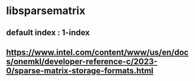 # libsparsematrix

## default index : 1-index
## https://www.intel.com/content/www/us/en/docs/onemkl/developer-reference-c/2023-0/sparse-matrix-storage-formats.html
